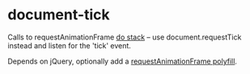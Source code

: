 # document-tick

Calls to requestAnimationFrame [do stack](http://jsperf.com/single-raf-draw-calls-vs-multiple-raf-draw-calls/2) – use document.requestTick instead and listen for the 'tick' event.

Depends on jQuery, optionally add a [requestAnimationFrame polyfill](https://gist.github.com/paulirish/1579671).